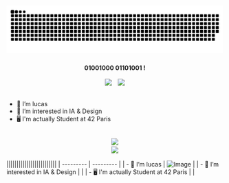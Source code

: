 <h1>
<picture>
  <source media="(prefers-color-scheme: dark)" srcset="https://raw.githubusercontent.com/lu4200/lu4200/output/github-contribution-grid-snake-dark.svg" />
  <source media="(prefers-color-scheme: light)" srcset="https://raw.githubusercontent.com/lu4200/lu4200/output/github-contribution-grid-snake.svg" />
  <img alt="GitHub Contributions Snake Animation" src="https://raw.githubusercontent.com/lu4200/lu4200/output/github-contribution-grid-snake.svg" />
</picture>
</h1>

<div align="center">
  <strong>01001000 01101001 !</strong>
  <br><br>
    <img src="https://img.shields.io/badge/Pro-D14836?style=for-the-badge&logo=gmail&logoColor=white" style="display:inline-block; margin-right:10px;">
    <img src="https://img.shields.io/badge/Soc-000000?style=for-the-badge&logo=x&logoColor=white" style="display:inline-block;">
  <br><br>
</div>



- 👤 I’m lucas
- 👀 I’m interested in IA & Design 
- 🖥️ I'm actually Student at 42 Paris
<br><br>

<div align="center">
<img src="https://github-readme-activity-graph.vercel.app/graph?username=lu4200&theme=react-dark">
</div>
<div align ="center">
<img src ="https://github-readme-stats.vercel.app/api/top-langs/?username=lu4200&theme=cobalt">
</div>


|||||||||||||||||||||||||
| --------- | --------- |
| - 👤 I’m lucas | ![Image](https://github-readme-activity-graph.vercel.app/graph?username=lu4200&theme=react-dark) |
| - 👀 I’m interested in IA & Design | |
| - 🖥️ I'm actually Student at 42 Paris | |



<!---
lu4200/lu4200 is a ✨ special ✨ repository because its `README.md` (this file) appears on your GitHub profile.
You can click the Preview link to take a look at your changes.
--->
